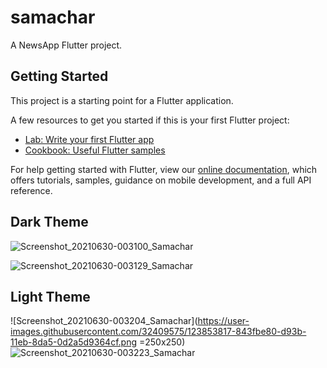 # samachar

A NewsApp Flutter project.

## Getting Started

This project is a starting point for a Flutter application.

A few resources to get you started if this is your first Flutter project:

- [Lab: Write your first Flutter app](https://flutter.dev/docs/get-started/codelab)
- [Cookbook: Useful Flutter samples](https://flutter.dev/docs/cookbook)

For help getting started with Flutter, view our
[online documentation](https://flutter.dev/docs), which offers tutorials,
samples, guidance on mobile development, and a full API reference.

## Dark Theme 
![Screenshot_20210630-003100_Samachar](https://user-images.githubusercontent.com/32409575/123853692-62ded280-d93b-11eb-8322-76fef894a63b.png)

![Screenshot_20210630-003129_Samachar](https://user-images.githubusercontent.com/32409575/123853762-75590c00-d93b-11eb-813e-4eb0a4fc853f.png)

## Light Theme
![Screenshot_20210630-003204_Samachar](https://user-images.githubusercontent.com/32409575/123853817-843fbe80-d93b-11eb-8da5-0d2a5d9364cf.png =250x250)
![Screenshot_20210630-003223_Samachar](https://user-images.githubusercontent.com/32409575/123853831-87d34580-d93b-11eb-9491-412e5752833a.png)

